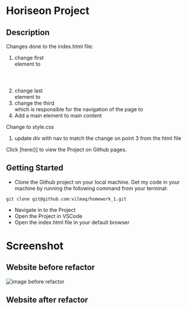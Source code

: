 # Horiseon Project 
## Description 

Changes done to the index.html file:
1. change first <div> element to <header>
2. change last <div> element to <footer>
3. change the third <div> which is responsible for the navigation of the page to <nav>
4. Add a main element to main content 

Change to style.css
1. update div with nav to match the change on point 3 from the html file

Click [here()] to view the Project on Github pages. 


 ## Getting Started 

 - Clone the Github project on your local machine. Get my code in your machine by running the following command from your terminal:
  
```
git clone git@github.com:vilmaq/homework_1.git
```
 - Navigate in to the Project
 - Open the Project in VSCode 
 - Open the index.html file in your default browser 
 

# Screenshot 

## Website before refactor 
![image before refactor](./assets/images/website-ps-before-refactor.png)

## Website after refactor 
